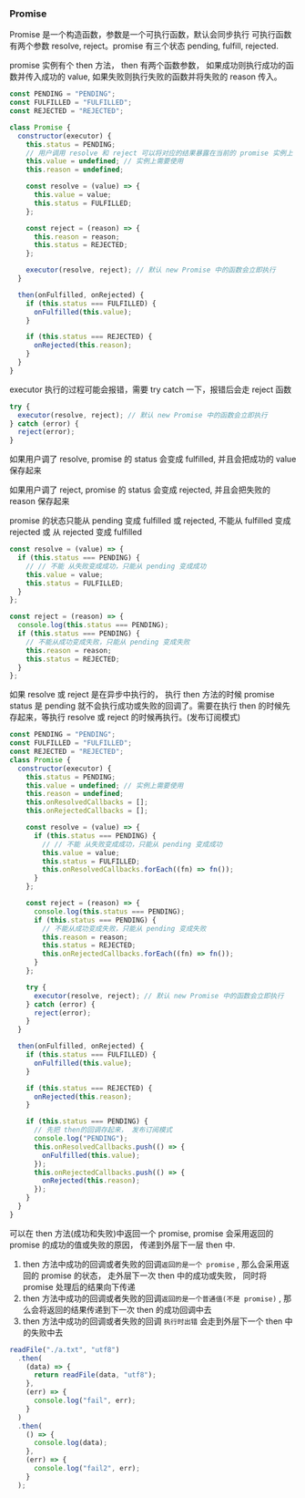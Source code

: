 ### Promise

Promise 是一个构造函数，参数是一个可执行函数，默认会同步执行 可执行函数有两个参数 resolve, reject。promise 有三个状态 pending, fulfill, rejected.

promise 实例有个 then 方法， then 有两个函数参数， 如果成功则执行成功的函数并传入成功的 value, 如果失败则执行失败的函数并将失败的 reason 传入。

```js
const PENDING = "PENDING";
const FULFILLED = "FULFILLED";
const REJECTED = "REJECTED";

class Promise {
  constructor(executor) {
    this.status = PENDING;
    // 用户调用 resolve 和 reject 可以将对应的结果暴露在当前的 promise 实例上
    this.value = undefined; // 实例上需要使用
    this.reason = undefined;

    const resolve = (value) => {
      this.value = value;
      this.status = FULFILLED;
    };

    const reject = (reason) => {
      this.reason = reason;
      this.status = REJECTED;
    };

    executor(resolve, reject); // 默认 new Promise 中的函数会立即执行
  }

  then(onFulfilled, onRejected) {
    if (this.status === FULFILLED) {
      onFulfilled(this.value);
    }

    if (this.status === REJECTED) {
      onRejected(this.reason);
    }
  }
}
```

executor 执行的过程可能会报错，需要 try catch 一下，报错后会走 reject 函数

```js
try {
  executor(resolve, reject); // 默认 new Promise 中的函数会立即执行
} catch (error) {
  reject(error);
}
```

如果用户调了 resolve, promise 的 status 会变成 fulfilled, 并且会把成功的 value 保存起来

如果用户调了 reject, promise 的 status 会变成 rejected, 并且会把失败的 reason 保存起来

promise 的状态只能从 pending 变成 fulfilled 或 rejected, 不能从 fulfilled 变成 rejected 或 从 rejected 变成 fulfilled

```js
const resolve = (value) => {
  if (this.status === PENDING) {
    // // 不能 从失败变成成功，只能从 pending 变成成功
    this.value = value;
    this.status = FULFILLED;
  }
};

const reject = (reason) => {
  console.log(this.status === PENDING);
  if (this.status === PENDING) {
    // 不能从成功变成失败，只能从 pending 变成失败
    this.reason = reason;
    this.status = REJECTED;
  }
};
```

如果 resolve 或 reject 是在异步中执行的， 执行 then 方法的时候 promise status 是 pending 就不会执行成功或失败的回调了。需要在执行 then 的时候先存起来，等执行 resolve 或 reject 的时候再执行。(发布订阅模式)

```js
const PENDING = "PENDING";
const FULFILLED = "FULFILLED";
const REJECTED = "REJECTED";
class Promise {
  constructor(executor) {
    this.status = PENDING;
    this.value = undefined; // 实例上需要使用
    this.reason = undefined;
    this.onResolvedCallbacks = [];
    this.onRejectedCallbacks = [];

    const resolve = (value) => {
      if (this.status === PENDING) {
        // // 不能 从失败变成成功，只能从 pending 变成成功
        this.value = value;
        this.status = FULFILLED;
        this.onResolvedCallbacks.forEach((fn) => fn());
      }
    };

    const reject = (reason) => {
      console.log(this.status === PENDING);
      if (this.status === PENDING) {
        // 不能从成功变成失败，只能从 pending 变成失败
        this.reason = reason;
        this.status = REJECTED;
        this.onRejectedCallbacks.forEach((fn) => fn());
      }
    };

    try {
      executor(resolve, reject); // 默认 new Promise 中的函数会立即执行
    } catch (error) {
      reject(error);
    }
  }

  then(onFulfilled, onRejected) {
    if (this.status === FULFILLED) {
      onFulfilled(this.value);
    }

    if (this.status === REJECTED) {
      onRejected(this.reason);
    }

    if (this.status === PENDING) {
      // 先把 then的回调存起来， 发布订阅模式
      console.log("PENDING");
      this.onResolvedCallbacks.push(() => {
        onFulfilled(this.value);
      });
      this.onRejectedCallbacks.push(() => {
        onRejected(this.reason);
      });
    }
  }
}
```

可以在 then 方法(成功和失败)中返回一个 promise, promise 会采用返回的 promise 的成功的值或失败的原因， 传递到外层下一层 then 中.

1. then 方法中成功的回调或者失败的回调`返回的是一个 promise` , 那么会采用返回的 promise 的状态， 走外层下一次 then 中的成功或失败， 同时将 promise 处理后的结果向下传递
2. then 方法中成功的回调或者失败的回调`返回的是一个普通值(不是 promise)` , 那么会将返回的结果传递到下一次 then 的成功回调中去
3. then 方法中成功的回调或者失败的回调 `执行时出错` 会走到外层下一个 then 中的失败中去

```js
readFile("./a.txt", "utf8")
  .then(
    (data) => {
      return readFile(data, "utf8");
    },
    (err) => {
      console.log("fail", err);
    }
  )
  .then(
    () => {
      console.log(data);
    },
    (err) => {
      console.log("fail2", err);
    }
  );
```
